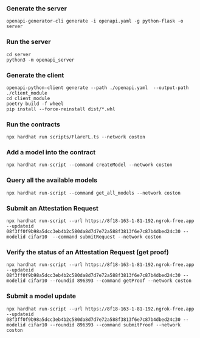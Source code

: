 ### Generate the server
```console
openapi-generator-cli generate -i openapi.yaml -g python-flask -o server
```

### Run the server
```console
cd server
python3 -m openapi_server
```

### Generate the client
```console
openapi-python-client generate --path ./openapi.yaml  --output-path ./client_module
cd client_module
poetry build -f wheel
pip install --force-reinstall dist/*.whl
```

### Run the contracts
```console
npx hardhat run scripts/FlareFL.ts --network coston
```

### Add a model into the contract
```console
npx hardhat run-script --command createModel --network coston
```

### Query all the available models
```console
npx hardhat run-script --command get_all_models --network coston
```

### Submit an Attestation Request
```console
npx hardhat run-script --url https://8f18-163-1-81-192.ngrok-free.app --updateid 08f3ff0f9b98a5dcc3eb4b2c580da8d7d7e72a588f3813f6e7c87b4dbed24c30 --modelid cifar10  --command submitRequest --network coston
```

### Verify the status of an Attestation Request (get proof)
```console
npx hardhat run-script --url https://8f18-163-1-81-192.ngrok-free.app --updateid 08f3ff0f9b98a5dcc3eb4b2c580da8d7d7e72a588f3813f6e7c87b4dbed24c30 --modelid cifar10 --roundid 896393 --command getProof --network coston
```

### Submit a model update
```console
npx hardhat run-script --url https://8f18-163-1-81-192.ngrok-free.app --updateid 08f3ff0f9b98a5dcc3eb4b2c580da8d7d7e72a588f3813f6e7c87b4dbed24c30 --modelid cifar10 --roundid 896393 --command submitProof --network coston
```